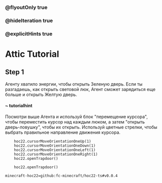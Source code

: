 ### @flyoutOnly true
### @hideIteration true
### @explicitHints true


# Attic Tutorial

## Step 1
Агенту хватило энергии, чтобы открыть Зеленую дверь. Если ты разгадаешь, как открыть световой люк, Агент сможет зарядиться еще больше и открыть Желтую дверь.  

#### ~ tutorialhint 
Посмотри выше Агента и используй блок "перемещение курсора", чтобы переместить курсор над каждым люком, а затем "открыть дверь-ловушку", чтобы их открыть. Используй цветные стрелки, чтобы выбрать правильное направление движения курсора.  



```ghost
    hoc22.cursorMoveOrientationOneUp(1)
    hoc22.cursorMoveOrientationOneDown(1)
    hoc22.cursorMoveOrientationOneLeft(1)
    hoc22.cursorMoveOrientationOneRight(1)
    hoc22.openTrapdoor()
```
```template
    hoc22.openTrapdoor()
```

```package
minecraft-hoc22=github:fc-minecraft/hoc22-ts#v0.0.4
```